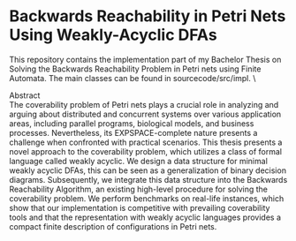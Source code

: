# Backwards Reachability in Petri Nets Using Weakly-Acyclic DFAs
This repository contains the implementation part of my Bachelor Thesis on Solving the Backwards Reachability Problem in Petri nets using Finite Automata. The main classes can be found in sourcecode/src/impl. \

Abstract \
The coverability problem of Petri nets plays a crucial role in analyzing and arguing about
distributed and concurrent systems over various application areas, including parallel programs,
biological models, and business processes. Nevertheless, its EXPSPACE-complete nature
presents a challenge when confronted with practical scenarios.
This thesis presents a novel approach to the coverability problem, which utilizes a class
of formal language called weakly acyclic. We design a data structure for minimal weakly
acyclic DFAs, this can be seen as a generalization of binary decision diagrams. Subsequently,
we integrate this data structure into the Backwards Reachability Algorithm, an existing
high-level procedure for solving the coverability problem.
We perform benchmarks on real-life instances, which show that our implementation is
competitive with prevailing coverability tools and that the representation with weakly acyclic
languages provides a compact finite description of configurations in Petri nets.
